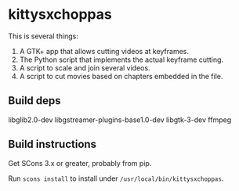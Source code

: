 # kittysxchoppas

This is several things:

1.  A GTK+ app that allows cutting videos at keyframes.
2.  The Python script that implements the actual keyframe cutting.
3.  A script to scale and join several videos.
4.  A script to cut movies based on chapters embedded in the file.

Build deps
----------

libglib2.0-dev
libgstreamer-plugins-base1.0-dev
libgtk-3-dev
ffmpeg

Build instructions
------------------

Get SCons 3.x or greater, probably from pip.

Run `scons install` to install under `/usr/local/bin/kittysxchoppas`.
